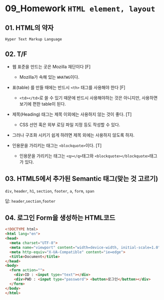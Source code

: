 # 09_Homework	`HTML element, layout`

## 01. HTML의 약자

`Hyper Text Markup Language`



## 02. T/F

- 웹 표준을 만드는 곳은 Mozilla 재단이다 [F]
  - Mozilla가 속해 있는 `WHATWG`이다.
- 표(table) 를 만들 때에는 반드시 `<th>` 태그를 사용해야 한다 [F]
  - `<td></td>`로 쓸 수 있기 때문에 반드시 사용해야하는 것은 아니지만,
    사용하면 보기에 편한 table이 된다.
- 제목(Heading) 태그는 제목 이외에는 사용하지 않는 것이 좋다. [T]
  - CSS 선언 혹은 외부 로딩 파일 지정 등도 작성할 수 있다.
- 그러나 구조화 시키기 쉽게 하려면 제목 외에는 사용하지 않도록 하자.
  
- 인용문을 가리키는 태그는 `<blockquote>`이다. [T]
  - 인용문을 가리키는 태그는 `<q></q>`태그와 `<blockquote></blockquote>`태그가 있다. 

## 03. HTML5에서 추가된 Semantic 태그(맞는 것 고르기)

`div`, `header`, `h1`, `section`, `footer`, `a`, `form`, `span`

답: `header`,`section`,`footer`



## 04. 로그인 Form을 생성하는 HTML코드

```html
<!DOCTYPE html>
<html lang="en">
<head>
  <meta charset="UTF-8">
  <meta name="viewport" content="width=device-width, initial-scale=1.0">
  <meta http-equiv="X-UA-Compatible" content="ie=edge">
  <title>Document</title>
</head>
<body>
  <form action="">
    <div>ID : <input type="text"></div>
    <div>PWD : <input type="password"> <button>로그인</button></div>
  </form>
</body>
</html>
```



